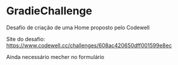 # GradieChallenge
Desafio de criação de uma Home proposto pelo Codewell

Site do desafio:
https://www.codewell.cc/challenges/608ac420650dff001599e8ec

Ainda necessário mecher no formulário
